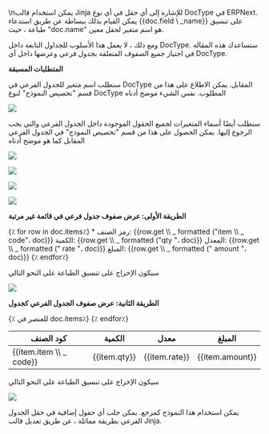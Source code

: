 \nيمكن استخدام قالب Jinja للإشارة إلى أي حقل في أي نوع DocType في ERPNext. يمكن القيام بذلك ببساطة عن طريق استدعاء {{doc.field \ _name}} على تنسيق طباعة ، حيث "doc.name" هو اسم متغير لحقل معين.

ومع ذلك ، لا يعمل هذا الأسلوب للجداول التابعة داخل DocType. ستساعدك هذه المقالة في اجتياز جميع الصفوف المتعلقة بجدول فرعي وعرضها داخل أي DocType.

**المتطلبات المسبقة**

سنطلب اسم متغير للجدول الفرعي في DocType المقابل. يمكن الاطلاع على هذا من قسم "تخصيص النموذج" لنوع DocType المطلوب. نفس الشيء موضح أدناه

![](https://docs.erpnext.com/files/f7Xxz1S.png)

سنطلب أيضًا أسماء المتغيرات لجميع الحقول الموجودة داخل الجدول الفرعي والتي يجب الرجوع إليها. يمكن الحصول على هذا من قسم "تخصيص النموذج" في الجدول الفرعي المقابل كما هو موضح أدناه

![](https://docs.erpnext.com/files/tzloEh2.png)

![](https://docs.erpnext.com/files/wPB82f0.png)

![](https://docs.erpnext.com/files/AV0308f.png)

![](https://docs.erpnext.com/files/CW0oEUo.png)

**الطريقة الأولى: عرض صفوف جدول فرعي في قائمة غير مرتبة**

{٪ for row in doc.items٪} * رمز الصنف: {{row.get \\\ _ formatted ("item \\\ _ code"، doc)}} الكمية: {{row.get \\\ _ formatted ("qty "، doc)}} المعدل: {{row.get \\\ _ formatted (" rate "، doc)}} المبلغ: {{row.get \\\ _ formatted (" amount "، doc)}}
{٪ endfor٪}

سيكون الإخراج على تنسيق الطباعة على النحو التالي

![](https://docs.erpnext.com/files/lgLjE7u.png)

**الطريقة الثانية: عرض صفوف الجدول الفرعي كجدول**



{٪ للعنصر في doc.items٪} {٪ endfor٪}

| كود الصنف | الكمية | معدل | المبلغ |
| --- | --- | --- | --- |
| {{item.item \\\ _ code}} | {{item.qty}} | {{item.rate}} | {{item.amount}} |

سيكون الإخراج على تنسيق الطباعة على النحو التالي

![](https://docs.erpnext.com/files/GS00WlC.png)

يمكن استخدام هذا النموذج كمرجع. يمكن جلب أي حقول إضافية في حقل الجدول الفرعي بطريقة مماثلة ، عن طريق تعديل قالب Jinja.
